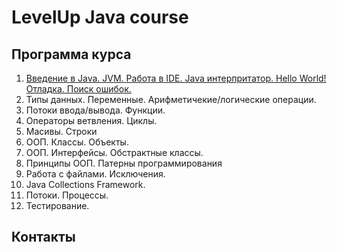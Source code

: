 # LevelUp Java course

## Программа курса

1. [Введение в Java. JVM. Работа в IDE. Java интерпритатор. Hello World!
   Отладка. Поиск ошибок.](../lectures/lecture1.md)
2. Типы данных. Переменные. Арифметичекие/логические операции.
3. Потоки ввода/вывода.
   Функции.
4. Операторы ветвления. Циклы.
5. Масивы. Строки
6. ООП. Классы. Объекты.
7. ООП. Интерфейсы. Обстрактные классы.
8. Принципы ООП. Патерны программирования
9. Работа с файлами.
   Исключения.
10. Java Collections Framework.
11. Потоки. Процессы.
12. Тестирование.

## Контакты
